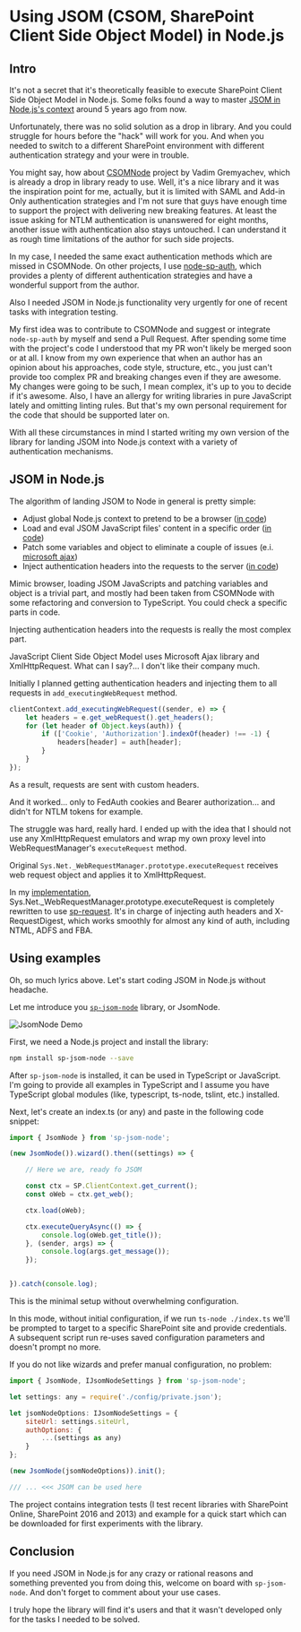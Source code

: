 # Using JSOM (CSOM, SharePoint Client Side Object Model) in Node.js

## Intro

It's not a secret that it's theoretically feasible to execute SharePoint Client Side Object Model in Node.js. Some folks found a way to master [JSOM in Node.js's context](https://gist.github.com/lstak/2404924) around 5 years ago from now.

Unfortunately, there was no solid solution as a drop in library. And you could struggle for hours before the "hack" will work for you. And when you needed to switch to a different SharePoint environment with different authentication strategy and your were in trouble.

You might say, how about [CSOMNode](https://github.com/vgrem/CSOMNode) project by Vadim Gremyachev, which is already a drop in library ready to use. Well, it's a nice library and it was the inspiration point for me, actually, but it is limited with SAML and Add-in Only authentication strategies and I'm not sure that guys have enough time to support the project with delivering new breaking features. At least the issue asking for NTLM authentication is unanswered for eight months, another issue with authentication also stays untouched. I can understand it as rough time limitations of the author for such side projects.

In my case, I needed the same exact authentication methods which are missed in CSOMNode. On other projects, I use [node-sp-auth](https://www.npmjs.com/package/node-sp-auth), which provides a plenty of different authentication strategies and have a wonderful support from the author.

Also I needed JSOM in Node.js functionality very urgently for one of recent tasks with integration testing.

My first idea was to contribute to CSOMNode and suggest or integrate `node-sp-auth` by myself and send a Pull Request. After spending some time with the project's code I understood that my PR won't likely be merged soon or at all. I know from my own experience that when an author has an opinion about his approaches, code style, structure, etc., you just can't provide too complex PR and breaking changes even if they are awesome. My changes were going to be such, I mean complex, it's up to you to decide if it's awesome. Also, I have an allergy for writing libraries in pure JavaScript lately and omitting linting rules. But that's my own personal requirement for the code that should be supported later on.

With all these circumstances in mind I started writing my own version of the library for landing JSOM into Node.js context with a variety of authentication mechanisms.

## JSOM in Node.js

The algorithm of landing JSOM to Node in general is pretty simple:
- Adjust global Node.js context to pretend to be a browser ([in code](https://github.com/koltyakov/sp-jsom-node/blob/master/src/JsomNode.ts#L75))
- Load and eval JSOM JavaScript files' content in a specific order ([in code](https://github.com/koltyakov/sp-jsom-node/blob/master/src/JsomNode.ts#L142))
- Patch some variables and object to eliminate a couple of issues (e.i. [microsoft ajax](https://github.com/koltyakov/sp-jsom-node/blob/master/src/JsomNode.ts#L162))
- Inject authentication headers into the requests to the server ([in code](https://github.com/koltyakov/sp-jsom-node/blob/master/src/JsomNode.ts#L179))

Mimic browser, loading JSOM JavaScripts and patching variables and object is a trivial part, and mostly had been taken from CSOMNode with some refactoring and conversion to TypeScript. You could check a specific parts in code.

Injecting authentication headers into the requests is really the most complex part.

JavaScript Client Side Object Model uses Microsoft Ajax library and XmlHttpRequest. What can I say?... I don't like their company much.

Initially I planned getting authentication headers and injecting them to all requests in `add_executingWebRequest` method.

```javascript
clientContext.add_executingWebRequest((sender, e) => {
    let headers = e.get_webRequest().get_headers();
    for (let header of Object.keys(auth)) {
        if (['Cookie', 'Authorization'].indexOf(header) !== -1) {
            headers[header] = auth[header];
        }
    }
});
```

As a result, requests are sent with custom headers.

And it worked... only to FedAuth cookies and Bearer authorization... and didn't for NTLM tokens for example.

The struggle was hard, really hard. I ended up with the idea that I should not use any XmlHttpRequest emulators and wrap my own proxy level into WebRequestManager's `executeRequest` method.

Original `Sys.Net._WebRequestManager.prototype.executeRequest` receives web request object and applies it to XmlHttpRequest.

In my [implementation](https://github.com/koltyakov/sp-jsom-node/blob/master/src/JsomNode.ts#L179), Sys.Net._WebRequestManager.prototype.executeRequest is completely rewritten to use [sp-request](https://www.npmjs.com/package/sp-request). It's in charge of injecting auth headers and X-RequestDigest, which works smoothly for almost any kind of auth, including NTML, ADFS and FBA.

## Using examples

Oh, so much lyrics above. Let's start coding JSOM in Node.js without headache.

Let me introduce you [`sp-jsom-node`](https://github.com/koltyakov/sp-jsom-node) library, or JsomNode.

![JsomNode Demo](https://raw.githubusercontent.com/koltyakov/sp-jsom-node/master/docs/imgs/JsomNode.demo.gif)

First, we need a Node.js project and install the library:

```bash
npm install sp-jsom-node --save
```

After `sp-jsom-node` is installed, it can be used in TypeScript or JavaScript. I'm going to provide all examples in TypeScript and I assume you have TypeScript global modules (like, typescript, ts-node, tslint, etc.) installed.

Next, let's create an index.ts (or any) and paste in the following code snippet:

```javascript
import { JsomNode } from 'sp-jsom-node';

(new JsomNode()).wizard().then((settings) => {

    // Here we are, ready fo JSOM

    const ctx = SP.ClientContext.get_current();
    const oWeb = ctx.get_web();

    ctx.load(oWeb);

    ctx.executeQueryAsync(() => {
        console.log(oWeb.get_title());
    }, (sender, args) => {
        console.log(args.get_message());
    });


}).catch(console.log);
```

This is the minimal setup without overwhelming configuration.

In this mode, without initial configuration, if we run `ts-node ./index.ts` we'll be prompted to target to a specific SharePoint site and provide credentials. A subsequent script run re-uses saved configuration parameters and doesn't prompt no more.

If you do not like wizards and prefer manual configuration, no problem:

```javascript
import { JsomNode, IJsomNodeSettings } from 'sp-jsom-node';

let settings: any = require('./config/private.json');

let jsomNodeOptions: IJsomNodeSettings = {
    siteUrl: settings.siteUrl,
    authOptions: {
        ...(settings as any)
    }
};

(new JsomNode(jsomNodeOptions)).init();

/// ... <<< JSOM can be used here
```

The project contains integration tests (I test recent libraries with SharePoint Online, SharePoint 2016 and 2013) and example for a quick start which can be downloaded for first experiments with the library.

## Conclusion

If you need JSOM in Node.js for any crazy or rational reasons and something prevented you from doing this, welcome on board with `sp-jsom-node`. And don't forget to comment about your use cases.

I truly hope the library will find it's users and that it wasn't developed only for the tasks I needed to be solved.